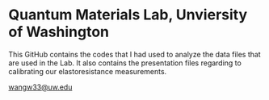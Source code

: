 # Quantum Materials Lab, Unviersity of Washington

This GitHub contains the codes that I had used to analyze the data files that are used in the Lab. It also contains the presentation files regarding to calibrating our elastoresistance measurements.

wangw33@uw.edu
